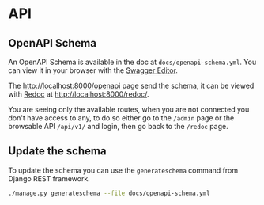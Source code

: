 # API

## OpenAPI Schema

An OpenAPI Schema is available in the doc at `docs/openapi-schema.yml`. You can view it in your browser with the [Swagger Editor](https://editor.swagger.io/).

The [http://localhost:8000/openapi](http://localhost:8000/openapi) page send the schema, it can be viewed with [Redoc](https://github.com/Redocly/redoc) at [http://localhost:8000/redoc/](http://localhost:8000/redoc/).

You are seeing only the available routes, when you are not connected you don't have access to any, to do so either go to the `/admin` page or the browsable API `/api/v1/` and login, then go back to the `/redoc` page.

## Update the schema

To update the schema you can use the `generateschema` command from Django REST framework.

```sh
./manage.py generateschema --file docs/openapi-schema.yml
```
